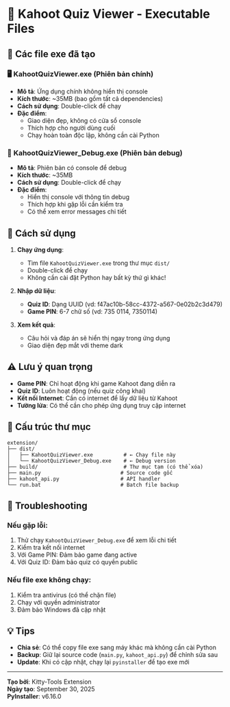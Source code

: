 # 🎯 Kahoot Quiz Viewer - Executable Files

## 📁 Các file exe đã tạo

### 🖥️ **KahootQuizViewer.exe** (Phiên bản chính)
- **Mô tả**: Ứng dụng chính không hiển thị console
- **Kích thước**: ~35MB (bao gồm tất cả dependencies)
- **Cách sử dụng**: Double-click để chạy
- **Đặc điểm**: 
  - Giao diện đẹp, không có cửa sổ console
  - Thích hợp cho người dùng cuối
  - Chạy hoàn toàn độc lập, không cần cài Python

### 🐛 **KahootQuizViewer_Debug.exe** (Phiên bản debug)
- **Mô tả**: Phiên bản có console để debug
- **Kích thước**: ~35MB 
- **Cách sử dụng**: Double-click để chạy
- **Đặc điểm**:
  - Hiển thị console với thông tin debug
  - Thích hợp khi gặp lỗi cần kiểm tra
  - Có thể xem error messages chi tiết

## 🚀 Cách sử dụng

1. **Chạy ứng dụng**:
   - Tìm file `KahootQuizViewer.exe` trong thư mục `dist/`
   - Double-click để chạy
   - Không cần cài đặt Python hay bất kỳ thứ gì khác!

2. **Nhập dữ liệu**:
   - **Quiz ID**: Dạng UUID (vd: f47ac10b-58cc-4372-a567-0e02b2c3d479)
   - **Game PIN**: 6-7 chữ số (vd: 735 0114, 7350114)

3. **Xem kết quả**:
   - Câu hỏi và đáp án sẽ hiển thị ngay trong ứng dụng
   - Giao diện đẹp mắt với theme dark

## ⚠️ Lưu ý quan trọng

- **Game PIN**: Chỉ hoạt động khi game Kahoot đang diễn ra
- **Quiz ID**: Luôn hoạt động (nếu quiz công khai)
- **Kết nối Internet**: Cần có internet để lấy dữ liệu từ Kahoot
- **Tường lửa**: Có thể cần cho phép ứng dụng truy cập internet

## 📂 Cấu trúc thư mục

```
extension/
├── dist/
│   ├── KahootQuizViewer.exe          # ← Chạy file này
│   └── KahootQuizViewer_Debug.exe    # ← Debug version
├── build/                            # Thư mục tạm (có thể xóa)
├── main.py                          # Source code gốc
├── kahoot_api.py                    # API handler
└── run.bat                          # Batch file backup
```

## 🔧 Troubleshooting

### Nếu gặp lỗi:
1. Thử chạy `KahootQuizViewer_Debug.exe` để xem lỗi chi tiết
2. Kiểm tra kết nối internet
3. Với Game PIN: Đảm bảo game đang active
4. Với Quiz ID: Đảm bảo quiz có quyền public

### Nếu file exe không chạy:
1. Kiểm tra antivirus (có thể chặn file)
2. Chạy với quyền administrator
3. Đảm bảo Windows đã cập nhật

## 💡 Tips

- **Chia sẻ**: Có thể copy file exe sang máy khác mà không cần cài Python
- **Backup**: Giữ lại source code (`main.py`, `kahoot_api.py`) để chỉnh sửa sau
- **Update**: Khi có cập nhật, chạy lại `pyinstaller` để tạo exe mới

---

**Tạo bởi**: Kitty-Tools Extension  
**Ngày tạo**: September 30, 2025  
**PyInstaller**: v6.16.0
